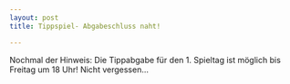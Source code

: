 ```yaml
---
layout: post
title: Tippspiel- Abgabeschluss naht!

---
```


Nochmal der Hinweis: Die Tippabgabe für den 1. Spieltag ist möglich bis Freitag um 18 Uhr! Nicht vergessen...


